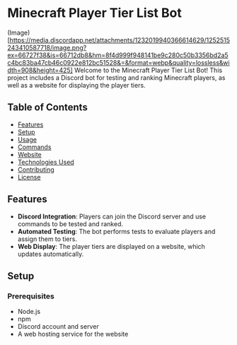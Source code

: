 # Minecraft Player Tier List Bot
(Image)[https://media.discordapp.net/attachments/1232019940366614629/1252515243410587718/image.png?ex=66727f38&is=66712db8&hm=8f4d999f948141be9c280c50b3356bd2a5c4bc83ba47cb46c0922e812bc51528&=&format=webp&quality=lossless&width=908&height=425]
Welcome to the Minecraft Player Tier List Bot! This project includes a Discord bot for testing and ranking Minecraft players, as well as a website for displaying the player tiers.

## Table of Contents
- [Features](#features)
- [Setup](#setup)
- [Usage](#usage)
- [Commands](#commands)
- [Website](#website)
- [Technologies Used](#technologies-used)
- [Contributing](#contributing)
- [License](#license)

## Features

- **Discord Integration**: Players can join the Discord server and use commands to be tested and ranked.
- **Automated Testing**: The bot performs tests to evaluate players and assign them to tiers.
- **Web Display**: The player tiers are displayed on a website, which updates automatically.

## Setup

### Prerequisites

- Node.js
- npm
- Discord account and server
- A web hosting service for the website
